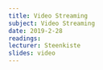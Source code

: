 ```yaml
---
title: Video Streaming
subject: Video Streaming 
date: 2019-2-28
readings: 
lecturer: Steenkiste
slides: video
---
```

